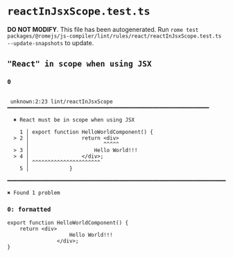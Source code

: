 # `reactInJsxScope.test.ts`

**DO NOT MODIFY**. This file has been autogenerated. Run `rome test packages/@romejs/js-compiler/lint/rules/react/reactInJsxScope.test.ts --update-snapshots` to update.

## `"React" in scope when using JSX`

### `0`

```

 unknown:2:23 lint/reactInJsxScope ━━━━━━━━━━━━━━━━━━━━━━━━━━━━━━━━━━━━━━━━━━━━━━━━━━━━━━━━━━━━━━━━━

  ✖ React must be in scope when using JSX

    1 │ export function HelloWorldComponent() {
  > 2 │                 return <div>
      │                        ^^^^^
  > 3 │                     Hello World!!!
  > 4 │                 </div>;
      │ ^^^^^^^^^^^^^^^^^^^^^^
    5 │             }

━━━━━━━━━━━━━━━━━━━━━━━━━━━━━━━━━━━━━━━━━━━━━━━━━━━━━━━━━━━━━━━━━━━━━━━━━━━━━━━━━━━━━━━━━━━━━━━━━━━━

✖ Found 1 problem

```

### `0: formatted`

```
export function HelloWorldComponent() {
	return <div>
                    Hello World!!!
                </div>;
}

```

